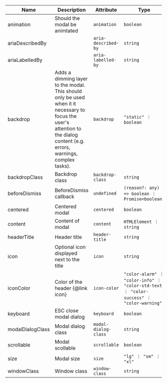 | Name                                                                                                         | Description                                                                                                                                                                  | Attribute            | Type                                                                                      | Default            |
| ------------------------------------------------------------------------------------------------------------ | ---------------------------------------------------------------------------------------------------------------------------------------------------------------------------- | -------------------- | ----------------------------------------------------------------------------------------- | ------------------ |
| <div className="Api__Table"> <div>animation</div> <div className="Api__Table Docs__Tags"></div></div>        | Should the modal be animtated                                                                                                                                                | `animation`          | `boolean`                                                                                 | `true`             |
| <div className="Api__Table"> <div>ariaDescribedBy</div> <div className="Api__Table Docs__Tags"></div></div>  |                                                                                                                                                                              | `aria-described-by`  | `string`                                                                                  | `undefined`        |
| <div className="Api__Table"> <div>ariaLabelledBy</div> <div className="Api__Table Docs__Tags"></div></div>   |                                                                                                                                                                              | `aria-labelled-by`   | `string`                                                                                  | `'modal-title'`    |
| <div className="Api__Table"> <div>backdrop</div> <div className="Api__Table Docs__Tags"></div></div>         | Adds a dimming layer to the modal. This should only be used when it it necessary to focus the user's attention to the dialog content (e.g. errors, warnings, complex tasks). | `backdrop`           | `"static" ｜ boolean`                                                                     | `true`             |
| <div className="Api__Table"> <div>backdropClass</div> <div className="Api__Table Docs__Tags"></div></div>    | Backdrop class                                                                                                                                                               | `backdrop-class`     | `string`                                                                                  | `undefined`        |
| <div className="Api__Table"> <div>beforeDismiss</div> <div className="Api__Table Docs__Tags"></div></div>    | BeforeDismiss callback                                                                                                                                                       | `undefined`          | `(reason?: any) => boolean ｜ Promise<boolean>`                                           | `undefined`        |
| <div className="Api__Table"> <div>centered</div> <div className="Api__Table Docs__Tags"></div></div>         | Centered modal                                                                                                                                                               | `centered`           | `boolean`                                                                                 | `false`            |
| <div className="Api__Table"> <div>content</div> <div className="Api__Table Docs__Tags"></div></div>          | Content of modal                                                                                                                                                             | `content`            | `HTMLElement ｜ string`                                                                   | `undefined`        |
| <div className="Api__Table"> <div>headerTitle</div> <div className="Api__Table Docs__Tags"></div></div>      | Header title                                                                                                                                                                 | `header-title`       | `string`                                                                                  | `undefined`        |
| <div className="Api__Table"> <div>icon</div> <div className="Api__Table Docs__Tags"></div></div>             | Optional icon displayed next to the title                                                                                                                                    | `icon`               | `string`                                                                                  | `undefined`        |
| <div className="Api__Table"> <div>iconColor</div> <div className="Api__Table Docs__Tags"></div></div>        | Color of the header {@link icon}                                                                                                                                             | `icon-color`         | `"color-alarm" ｜ "color-info" ｜ "color-std-text" ｜ "color-success" ｜ "color-warning"` | `'color-std-text'` |
| <div className="Api__Table"> <div>keyboard</div> <div className="Api__Table Docs__Tags"></div></div>         | ESC close modal dialog                                                                                                                                                       | `keyboard`           | `boolean`                                                                                 | `true`             |
| <div className="Api__Table"> <div>modalDialogClass</div> <div className="Api__Table Docs__Tags"></div></div> | Modal dialog class                                                                                                                                                           | `modal-dialog-class` | `string`                                                                                  | `undefined`        |
| <div className="Api__Table"> <div>scrollable</div> <div className="Api__Table Docs__Tags"></div></div>       | Modal scollable                                                                                                                                                              | `scrollable`         | `boolean`                                                                                 | `true`             |
| <div className="Api__Table"> <div>size</div> <div className="Api__Table Docs__Tags"></div></div>             | Modal size                                                                                                                                                                   | `size`               | `"lg" ｜ "sm" ｜ "xl"`                                                                    | `'sm'`             |
| <div className="Api__Table"> <div>windowClass</div> <div className="Api__Table Docs__Tags"></div></div>      | Window class                                                                                                                                                                 | `window-class`       | `string`                                                                                  | `undefined`        |
